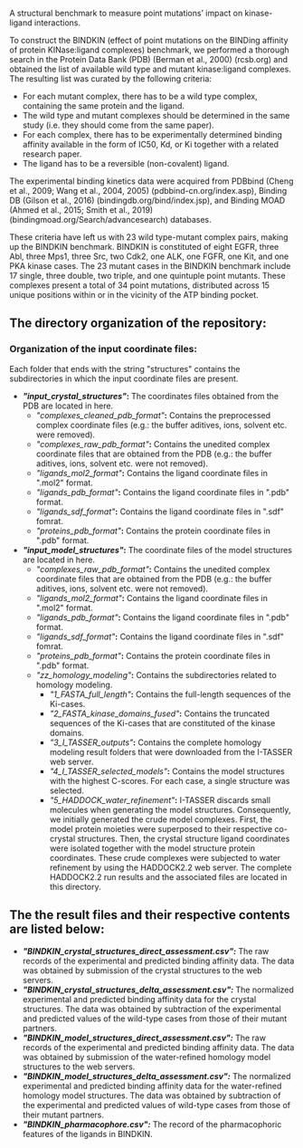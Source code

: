 


A structural benchmark to measure point mutations’ impact on kinase-ligand  interactions.

To construct the BINDKIN (effect of point mutations on the BINDing affinity of protein KINase:ligand complexes) benchmark, 
we performed a thorough search in the Protein Data Bank (PDB) (Berman et al., 2000) (rcsb.org) and obtained the list of 
available wild type and mutant kinase:ligand complexes. The resulting list was curated by the following criteria:
- For each mutant complex, there has to be a wild type complex, containing the same protein and the ligand.
- The wild type and mutant complexes should be determined in the same study (i.e. they should come from the same paper).
- For each complex, there has to be experimentally determined binding affinity available in the form of IC50, Kd, or Ki together with a related research paper.
- The ligand has to be a reversible (non-covalent) ligand.

The experimental binding kinetics data were acquired from PDBbind (Cheng et al., 2009; Wang et al., 2004, 2005) (pdbbind-cn.org/index.asp), Binding DB (Gilson et al., 2016) (bindingdb.org/bind/index.jsp), and Binding MOAD (Ahmed et al., 2015; Smith et al., 2019) (bindingmoad.org/Search/advancesearch) databases.
	
These criteria have left us with 23 wild type-mutant complex pairs, making up the BINDKIN benchmark. BINDKIN is constituted of eight EGFR, three Abl, three Mps1, three Src, two Cdk2, one ALK, one FGFR, one Kit, and one PKA kinase cases. The 23 mutant cases in the BINDKIN benchmark include 17 single, three double, two triple, and one quintuple point mutants. These complexes present a total of 34 point mutations, distributed across 15 unique positions within or in the vicinity of the ATP binding pocket.

## The directory organization of the repository:

### Organization of the input coordinate files:
Each folder that ends with the string "structures" contains the subdirectories in which the input coordinate files are present.
- ***"input_crystal_structures"*:** The coordinates files obtained from the PDB are located in here.
  - *"complexes_cleaned_pdb_format"***:** Contains the preprocessed complex coordinate files (e.g.: the buffer aditives, ions, solvent etc. were removed).
  - *"complexes_raw_pdb_format"***:** Contains the unedited complex coordinate files that are obtained from the PDB (e.g.: the buffer aditives, ions, solvent etc. were not removed).
  - *"ligands_mol2_format"***:** Contains the ligand coordinate files in ".mol2" format.
  - *"ligands_pdb_format"***:** Contains the ligand coordinate files in ".pdb" format.
  - *"ligands_sdf_format"***:** Contains the ligand coordinate files in ".sdf" fomrat.
  - *"proteins_pdb_format"***:** Contains the protein coordinate files in ".pdb" format.
- ***"input_model_structures"*:** The coordinate files of the model structures are located in here.
  - *"complexes_raw_pdb_format"***:** Contains the unedited complex coordinate files that are obtained from the PDB (e.g.: the buffer aditives, ions, solvent etc. were not removed).
  - *"ligands_mol2_format"***:** Contains the ligand coordinate files in ".mol2" format.
  - *"ligands_pdb_format"***:** Contains the ligand coordinate files in ".pdb" format.
  - *"ligands_sdf_format"***:** Contains the ligand coordinate files in ".sdf" fomrat.
  - *"proteins_pdb_format"***:** Contains the protein coordinate files in ".pdb" format.
  - *"zz_homology_modeling"***:** Contains the subdirectories related to homology modeling.
    - *"1_FASTA_full_length"***:** Contains the full-length sequences of the Ki-cases.
    - *"2_FASTA_kinase_domains_fused"***:** Contains the truncated sequences of the Ki-cases that are constituted of the kinase domains.
    - *"3_I_TASSER_outputs"***:** Contains the complete homology modeling result folders that were downloaded from the I-TASSER web server.
    - *"4_I_TASSER_selected_models"***:** Contains the model structures with the highest C-scores. For each case, a single structure was selected.
    - *"5_HADDOCK_water_refinement"***:** I-TASSER discards small molecules when generating the model structures. Consequently, we initially generated the crude model complexes. First, the model protein moieties were superposed to their respective co-crystal structures. Then, the crystal structure ligand coordinates were isolated together with the model structure protein coordinates. These crude complexes were subjected to water refinement by using the HADDOCK2.2 web server. The complete HADDOCK2.2 run results and the associated files are located in this directory.

## The the result files and their respective contents are listed below:
- ***"BINDKIN_crystal_structures_direct_assessment.csv":*** The raw records of the experimental and predicted binding affinity data. The data was obtained by submission of the crystal structures to the web servers.
- ***"BINDKIN_crystal_structures_delta_assessment.csv":*** The normalized experimental and predicted binding affinity data for the crystal structures. The data was obtained by subtraction of the experimental and predicted values of the wild-type cases from those of their mutant partners.
- ***"BINDKIN_model_structures_direct_assessment.csv":*** The raw records of the experimental and predicted binding affinity data. The data was obtained by submission of the water-refined homology model structures to the web servers.
- ***"BINDKIN_model_structures_delta_assessment.csv":*** The normalized experimental and predicted binding affinity data for the water-refined homology model structures. The data was obtained by subtraction of the experimental and predicted values of wild-type cases from those of their mutant partners.
- ***"BINDKIN_pharmacophore.csv":*** The record of the pharmacophoric features of the ligands in BINDKIN.

